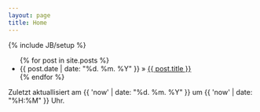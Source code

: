 ```yaml
---
layout: page
title: Home
---
```

{% include JB/setup %}

<ul class="posts">
  {% for post in site.posts %}
    <li><span>{{ post.date | date: "%d. %m. %Y" }}</span> &raquo; <a href="{{ BASE_PATH }}{{ post.url }}">{{ post.title }}</a></li>
  {% endfor %}
</ul>

<span class="engine">
Zuletzt aktuallisiert am {{ 'now' | date: "%d. %m. %Y" }} um {{ 'now' | date: "%H:%M" }} Uhr.
</span>